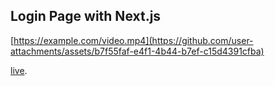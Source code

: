 ## Login Page with Next.js

[https://example.com/video.mp4](https://github.com/user-attachments/assets/b7f55faf-e4f1-4b44-b7ef-c15d4391cfba)

[live](https://login-page-design-lilac.vercel.app/).
